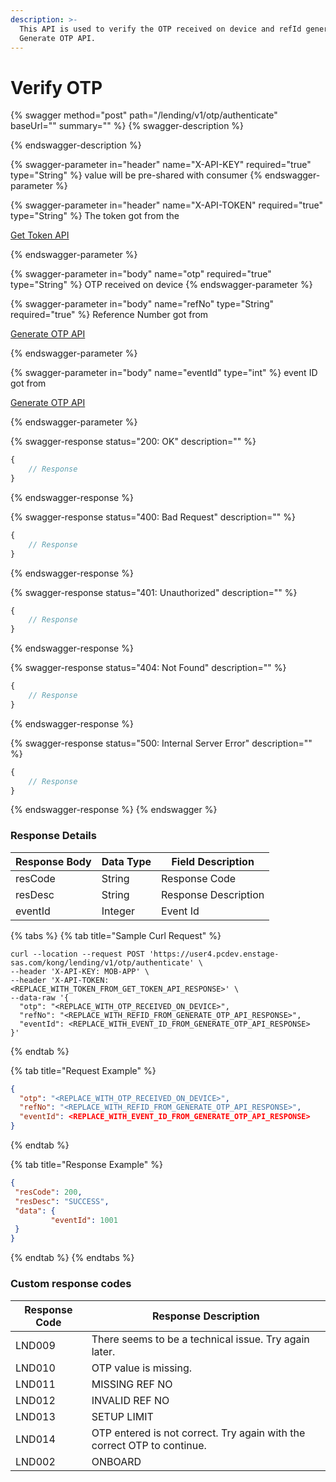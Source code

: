 ```yaml
---
description: >-
  This API is used to verify the OTP received on device and refId generated by
  Generate OTP API.
---
```


# Verify OTP

{% swagger method="post" path="/lending/v1/otp/authenticate" baseUrl="<domain>" summary="" %}
{% swagger-description %}

{% endswagger-description %}

{% swagger-parameter in="header" name="X-API-KEY" required="true" type="String" %}
value will be pre-shared with consumer
{% endswagger-parameter %}

{% swagger-parameter in="header" name="X-API-TOKEN" required="true" type="String" %}
The token got from the 

[Get Token API](../../market-place/api-specification/version-1/get-token-api.md)


{% endswagger-parameter %}

{% swagger-parameter in="body" name="otp" required="true" type="String" %}
OTP received on device
{% endswagger-parameter %}

{% swagger-parameter in="body" name="refNo" type="String" required="true" %}
Reference Number got from 

[Generate OTP API](generate-otp.md)

 
{% endswagger-parameter %}

{% swagger-parameter in="body" name="eventId" type="int" %}
event ID got from  

[Generate OTP API](generate-otp.md)

    
{% endswagger-parameter %}

{% swagger-response status="200: OK" description="" %}
```javascript
{
    // Response
}
```
{% endswagger-response %}

{% swagger-response status="400: Bad Request" description="" %}
```javascript
{
    // Response
}
```
{% endswagger-response %}

{% swagger-response status="401: Unauthorized" description="" %}
```javascript
{
    // Response
}
```
{% endswagger-response %}

{% swagger-response status="404: Not Found" description="" %}
```javascript
{
    // Response
}
```
{% endswagger-response %}

{% swagger-response status="500: Internal Server Error" description="" %}
```javascript
{
    // Response
}
```
{% endswagger-response %}
{% endswagger %}

### Response Details

| Response Body | Data Type | Field Description    |
| ------------- | --------- | -------------------- |
| resCode       | String    | Response Code        |
| resDesc       | String    | Response Description |
| eventId       | Integer   | Event Id             |

{% tabs %}
{% tab title="Sample Curl Request" %}
```
curl --location --request POST 'https://user4.pcdev.enstage-sas.com/kong/lending/v1/otp/authenticate' \
--header 'X-API-KEY: MOB-APP' \
--header 'X-API-TOKEN: <REPLACE_WITH_TOKEN_FROM_GET_TOKEN_API_RESPONSE>' \
--data-raw '{
  "otp": "<REPLACE_WITH_OTP_RECEIVED_ON_DEVICE>",
  "refNo": "<REPLACE_WITH_REFID_FROM_GENERATE_OTP_API_RESPONSE>",
  "eventId": <REPLACE_WITH_EVENT_ID_FROM_GENERATE_OTP_API_RESPONSE>
}'
```
{% endtab %}

{% tab title="Request Example" %}
```json
{
  "otp": "<REPLACE_WITH_OTP_RECEIVED_ON_DEVICE>",
  "refNo": "<REPLACE_WITH_REFID_FROM_GENERATE_OTP_API_RESPONSE>", 
  "eventId": <REPLACE_WITH_EVENT_ID_FROM_GENERATE_OTP_API_RESPONSE> 
}
```
{% endtab %}

{% tab title="Response Example" %}
```json
{
 "resCode": 200, 
 "resDesc": "SUCCESS", 
 "data": { 
         "eventId": 1001
 } 
}
```


{% endtab %}
{% endtabs %}

### Custom response codes

| Response Code | Response Description                                                    |
| ------------- | ----------------------------------------------------------------------- |
| LND009        | There seems to be a technical issue. Try again later.                   |
| LND010        | OTP value is missing.                                                   |
| LND011        | MISSING REF NO                                                          |
| LND012        | INVALID REF NO                                                          |
| LND013        | SETUP LIMIT                                                             |
| LND014        | OTP entered is not correct. Try again with the correct OTP to continue. |
| LND002        | ONBOARD                                                                 |
